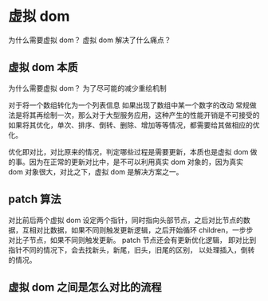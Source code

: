 # 虚拟 dom

为什么需要虚拟 dom？ 虚拟 dom 解决了什么痛点？

## 虚拟 dom 本质

为什么需要虚拟 dom？ 为了尽可能的减少重绘机制

对于将一个数组转化为一个列表信息
如果出现了数组中某一个数字的改动
常规做法是将其再绘制一次，那么对于大型服务应用，这种产生的性能开销是不可接受的
如果将其优化，单次、排序、倒转、删除、增加等等情况，都需要给其做相应的优化。

优化即对比，对比原来的情况，判定哪些过程是需要更新，本质也是虚拟 dom 做的事。因为在正常的更新对比中，是不可以利用真实 dom 对象的，因为真实 dom 对象很大，对比之下，虚拟 dom 是解决方案之一。

## patch 算法

对比前后两个虚拟 dom
设定两个指针，同时指向头部节点，之后对比节点的数据，互相对比数据，如果不同则触发更新逻辑，之后开始循环 children，一步步对比子节点，如果不同则触发更新。
patch 节点还会有更新优化逻辑，
即对比到指针不同的情况下，会去找新头，新尾，旧头，旧尾的区别， 以处理插入，倒转的情况。

## 虚拟 dom 之间是怎么对比的流程
